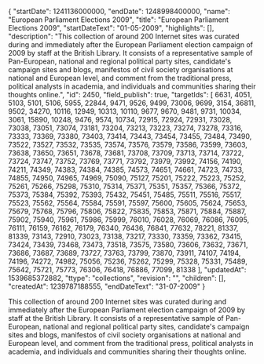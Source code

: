 {
  "startDate": 1241136000000, 
  "endDate": 1248998400000, 
  "name": "European Parliament Elections 2009", 
  "title": "European Parliament Elections 2009", 
  "startDateText": "01-05-2009", 
  "highlights": [], 
  "description": "This collection of around 200 Internet sites was curated during and immediately after the European Parliament election campaign of 2009 by staff at the British Library. It consists of a representative sample of Pan-European, national and regional political party sites, candidate's campaign sites and blogs, manifestos of civil society organisations at national and European level, and comment from the traditional press, political analysts in academia, and individuals and communities sharing their thoughts online.", 
  "id": 2450, 
  "field_publish": true, 
  "targetIds": [
    6631, 
    4051, 
    5103, 
    5101, 
    5106, 
    5955, 
    22844, 
    9471, 
    9526, 
    9499, 
    73006, 
    9699, 
    3154, 
    36811, 
    9502, 
    34270, 
    10116, 
    12949, 
    10313, 
    10110, 
    9677, 
    9670, 
    9481, 
    9731, 
    10034, 
    3061, 
    15890, 
    10248, 
    9476, 
    9574, 
    10734, 
    72915, 
    72924, 
    72931, 
    73028, 
    73038, 
    73051, 
    73074, 
    73181, 
    73204, 
    73213, 
    73223, 
    73274, 
    73278, 
    73316, 
    73333, 
    73369, 
    73380, 
    73403, 
    73414, 
    73443, 
    73454, 
    73455, 
    73484, 
    73490, 
    73522, 
    73527, 
    73532, 
    73535, 
    73574, 
    73576, 
    73579, 
    73586, 
    73599, 
    73603, 
    73638, 
    73650, 
    73651, 
    73678, 
    73681, 
    73708, 
    73709, 
    73713, 
    73714, 
    73722, 
    73724, 
    73747, 
    73752, 
    73769, 
    73771, 
    73792, 
    73979, 
    73992, 
    74156, 
    74190, 
    74211, 
    74349, 
    74383, 
    74384, 
    74385, 
    74573, 
    74651, 
    74661, 
    74723, 
    74733, 
    74855, 
    74950, 
    74965, 
    74969, 
    75090, 
    75127, 
    75201, 
    75222, 
    75223, 
    75252, 
    75261, 
    75266, 
    75298, 
    75310, 
    75314, 
    75371, 
    75351, 
    75357, 
    75366, 
    75372, 
    75373, 
    75384, 
    75392, 
    75393, 
    75432, 
    75451, 
    75485, 
    75511, 
    75516, 
    75517, 
    75523, 
    75562, 
    75564, 
    75584, 
    75591, 
    75597, 
    75600, 
    75605, 
    75624, 
    75653, 
    75679, 
    75768, 
    75796, 
    75806, 
    75822, 
    75835, 
    75853, 
    75871, 
    75884, 
    75887, 
    75902, 
    75940, 
    75961, 
    75986, 
    75999, 
    76010, 
    76028, 
    76069, 
    76086, 
    76095, 
    76111, 
    76159, 
    76162, 
    76179, 
    76340, 
    76436, 
    76841, 
    77632, 
    78221, 
    81337, 
    81339, 
    73143, 
    72910, 
    73023, 
    73138, 
    73217, 
    73330, 
    73359, 
    73362, 
    73415, 
    73424, 
    73439, 
    73468, 
    73473, 
    73518, 
    73575, 
    73580, 
    73606, 
    73632, 
    73671, 
    73686, 
    73687, 
    73689, 
    73727, 
    73763, 
    73799, 
    73870, 
    73911, 
    74107, 
    74194, 
    74196, 
    74272, 
    74982, 
    75056, 
    75236, 
    75262, 
    75299, 
    75328, 
    75331, 
    75489, 
    75642, 
    75721, 
    75773, 
    76306, 
    76418, 
    76886, 
    77099, 
    81338
  ], 
  "updatedAt": 1539685372882, 
  "ttype": "collections", 
  "revision": "", 
  "children": [], 
  "createdAt": 1239787188555, 
  "endDateText": "31-07-2009"
}

This collection of around 200 Internet sites was curated during and immediately after the European Parliament election campaign of 2009 by staff at the British Library. It consists of a representative sample of Pan-European, national and regional political party sites, candidate's campaign sites and blogs, manifestos of civil society organisations at national and European level, and comment from the traditional press, political analysts in academia, and individuals and communities sharing their thoughts online.